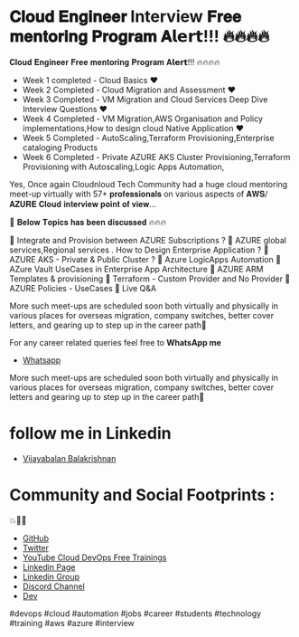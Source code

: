 # 𝐂𝐥𝐨𝐮𝐝 𝐄𝐧𝐠𝐢𝐧𝐞𝐞𝐫 Interview 𝐅𝐫𝐞𝐞 𝐦𝐞𝐧𝐭𝐨𝐫𝐢𝐧𝐠 𝐏𝐫𝐨𝐠𝐫𝐚𝐦 𝐀𝗹𝗲𝗿𝘁!!! 🔥🔥🔥🔥

𝐂𝐥𝐨𝐮𝐝 𝐄𝐧𝐠𝐢𝐧𝐞𝐞𝐫 𝐅𝐫𝐞𝐞 𝐦𝐞𝐧𝐭𝐨𝐫𝐢𝐧𝐠 𝐏𝐫𝐨𝐠𝐫𝐚𝐦 𝐀𝗹𝗲𝗿𝘁!!! 🔥🔥🔥🔥

- Week 1 completed - Cloud Basics ❤️
- Week 2 Completed - Cloud Migration and Assessment ❤️
- Week 3 Completed - VM Migration and Cloud Services Deep Dive Interview Questions ❤️
- Week 4 Completed - VM Migration,AWS Organisation and Policy implementations,How to design cloud Native Application  ❤️
- Week 5 Completed - AutoScaling,Terraform Provisioning,Enterprise cataloging Products
- Week 6 Completed - Private AZURE AKS Cluster Provisioning,Terraform Provisioning with Autoscaling,Logic Apps Automation,


Yes, Once again Cloudnloud Tech Community had a huge cloud mentoring meet-up virtually with 57+ 𝐩𝐫𝐨𝐟𝐞𝐬𝐬𝐢𝐨𝐧𝐚𝐥𝐬 on various aspects of 𝐀𝐖𝐒/𝐀𝐙𝐔𝐑𝐄 𝐂𝐥𝐨𝐮𝐝 𝐢𝐧𝐭𝐞𝐫𝐯𝐢𝐞𝐰 𝐩𝐨𝐢𝐧𝐭 𝐨𝐟 𝐯𝐢𝐞𝐰...

🎯 𝐁𝐞𝐥𝐨𝐰 𝐓𝐨𝐩𝐢𝐜𝐬 𝐡𝐚𝐬 𝐛𝐞𝐞𝐧 𝐝𝐢𝐬𝐜𝐮𝐬𝐬𝐞𝐝 🔥🔥🔥

📌 Integrate and Provision between AZURE Subscriptions ?
📌 AZURE global services,Regional services . How to Design Enterprise Application ?
📌 AZURE AKS - Private & Public Cluster ?
📌 Azure LogicApps Automation
📌 AZure Vault UseCases in Enterprise App Architecture
📌 AZURE ARM Templates & provisioning
📌 Terraform - Custom Provider and No Provider
📌 AZURE Policies - UseCases
📌 Live Q&A


More such meet-ups are scheduled soon both virtually and physically in various places for overseas migration, company switches, better cover letters, and gearing up to step up in the career path💯



For any career related queries feel free to  **WhatsApp me**

- [Whatsapp](https://wa.me/message/2EM3VEAMEMVHP1)

More such meet-ups are scheduled soon both virtually and physically in various places for overseas migration, company switches, better cover letters and gearing up to step up in the career path💯

# follow me in Linkedin

- [Vijayabalan Balakrishnan ](https://www.linkedin.com/in/vijaystack/)
# Community and Social Footprints :  

💥🧑‍💻 

- [GitHub](https://github.com/cloudnloud)
- [Twitter](https://twitter.com/cloudnloud)
- [YouTube Cloud DevOps Free Trainings](https://www.youtube.com/c/CloudnLoud)
- [Linkedin Page](https://www.linkedin.com/company/cloudnloud/)
- [Linkedin Group](https://www.linkedin.com/groups/9124202/)
- [Discord Channel](https://discord.com/invite/vbjRQGVhuF)
- [Dev](https://dev.to/cloudnloud)

#devops #cloud #automation #jobs #career #students #technology #training #aws #azure #interview
